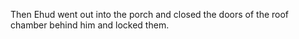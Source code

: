 Then Ehud went out into the porch and closed the doors of the roof chamber behind him and locked them.
